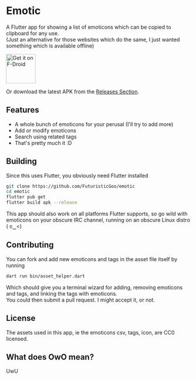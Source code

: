 # Emotic 
A Flutter app for showing a list of emoticons which can be copied to clipboard for any use.  
(Just an alternative for those websites which do the same, I just wanted something which is available offline)

[<img src="https://fdroid.gitlab.io/artwork/badge/get-it-on.png"
     alt="Get it on F-Droid"
     height="80">](https://f-droid.org/packages/futuristicgoo.emotic/)

Or download the latest APK from the [Releases Section](https://github.com/FuturisticGoo/emotic/releases/latest).

## Features
* A whole bunch of emoticons for your perusal (I'll try to add more)
* Add or modify emoticons
* Search using related tags
* That's pretty much it :D

## Building
Since this uses Flutter, you obviously need Flutter installed  
```bash
git clone https://github.com/FuturisticGoo/emotic
cd emotic
flutter pub get
flutter build apk --release
```
This app should also work on all platforms Flutter supports, so go wild with emoticons on your obscure IRC channel, running on an obscure Linux distro ( ಠ‿<)  

## Contributing
You can fork and add new emoticons and tags in the asset file itself by running  
``` bash
dart run bin/asset_helper.dart
```  
Which should give you a terminal wizard for adding, removing emoticons and tags, and linking the tags with emoticons.  
You could then submit a pull request. I might accept it, or not.

## License
The assets used in this app, ie the emoticons csv, tags, icon, are CC0 licensed.

## What does OwO mean?
UwU

